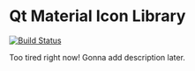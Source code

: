 Qt Material Icon Library
========================

[![Build Status](https://travis-ci.org/DKrepsky/QMaterialIcons.svg?branch=master)](https://travis-ci.org/DKrepsky/QMaterialIcons)

Too tired right now! Gonna add description later.

